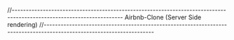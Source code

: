 //---------------------------------------------------------------------------------------------------------------------
                            Airbnb-Clone (Server Side rendering)
//---------------------------------------------------------------------------------------------------------------------
